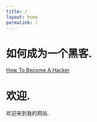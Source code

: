 ```yaml
---
title: /
layout: home
permalink: /
---
```


# 如何成为一个黑客.

[How To Become A Hacker](http://www.catb.org/~esr/faqs/hacker-howto.html)

# 欢迎.

欢迎来到我的网站.
